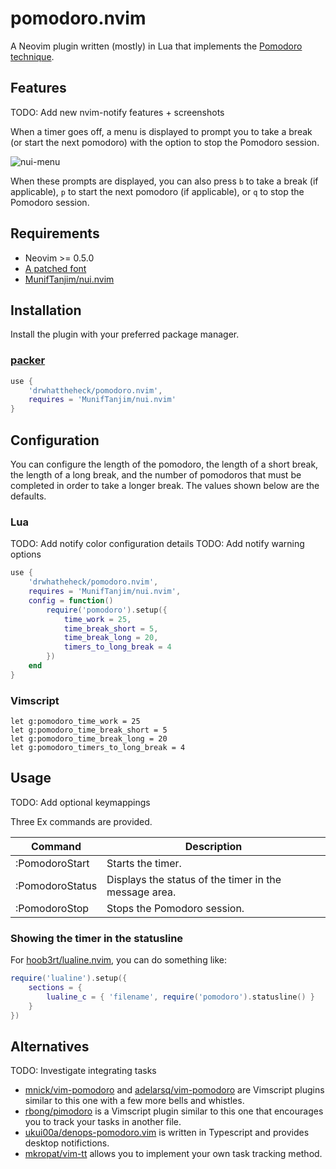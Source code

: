 # pomodoro.nvim

A Neovim plugin written (mostly) in Lua that implements the
[Pomodoro technique](https://francescocirillo.com/pages/pomodoro-technique).

## Features

TODO: Add new nvim-notify features + screenshots

When a timer goes off, a menu is displayed to prompt you to take a break
(or start the next pomodoro) with the option to stop the Pomodoro session.

![nui-menu](https://user-images.githubusercontent.com/6841638/127756757-2295395a-9a54-4b3b-82df-7dc4703a9b76.png)

When these prompts are displayed, you can also press `b` to take a break
(if applicable), `p` to start the next pomodoro (if applicable), or `q` to stop
the Pomodoro session.

## Requirements

- Neovim >= 0.5.0
- [A patched font](https://www.nerdfonts.com/)
- [MunifTanjim/nui.nvim](https://github.com/MunifTanjim/nui.nvim)

## Installation

Install the plugin with your preferred package manager.

### [packer](https://github.com/wbthomason/packer.nvim)

```lua
use {
    'drwhattheheck/pomodoro.nvim',
    requires = 'MunifTanjim/nui.nvim'
}
```

## Configuration

You can configure the length of the pomodoro, the length of a short break, the
length of a long break, and the number of pomodoros that must be completed in
order to take a longer break. The values shown below are the defaults.

### Lua

TODO: Add notify color configuration details
TODO: Add notify warning options

```lua
use {
    'drwhatheheck/pomodoro.nvim',
    requires = 'MunifTanjim/nui.nvim',
    config = function()
        require('pomodoro').setup({
            time_work = 25,
            time_break_short = 5,
            time_break_long = 20,
            timers_to_long_break = 4
        })
    end
}
```

### Vimscript

```VimL
let g:pomodoro_time_work = 25
let g:pomodoro_time_break_short = 5
let g:pomodoro_time_break_long = 20
let g:pomodoro_timers_to_long_break = 4
```

## Usage

TODO: Add optional keymappings

Three Ex commands are provided.

| Command         | Description                                           |
| --------------- | ----------------------------------------------------- |
| :PomodoroStart  | Starts the timer.                                     |
| :PomodoroStatus | Displays the status of the timer in the message area. |
| :PomodoroStop   | Stops the Pomodoro session.                           |

### Showing the timer in the statusline

For [hoob3rt/lualine.nvim](https://github.com/hoob3rt/lualine.nvim), you can do
something like:

```lua
require('lualine').setup({
    sections = {
        lualine_c = { 'filename', require('pomodoro').statusline() }
    }
})
```

## Alternatives

TODO: Investigate integrating tasks

- [mnick/vim-pomodoro](https://github.com/mnick/vim-pomodoro)
    and [adelarsq/vim-pomodoro](https://github.com/adelarsq/vim-pomodoro) are
    Vimscript plugins similar to this one with a few more bells and whistles.
- [rbong/pimodoro](https://github.com/rbong/pimodoro) is a Vimscript plugin
    similar to this one that encourages you to track your tasks in another file.
- [ukui00a/denops-pomodoro.vim](https://github.com/uki00a/denops-pomodoro.vim)
    is written in Typescript and provides desktop notifictions.
- [mkropat/vim-tt](https://github.com/mkropat/vim-tt) allows you to implement
    your own task tracking method.
